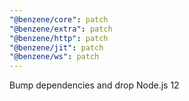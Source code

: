 ```yaml
---
"@benzene/core": patch
"@benzene/extra": patch
"@benzene/http": patch
"@benzene/jit": patch
"@benzene/ws": patch
---
```


Bump dependencies and drop Node.js 12
